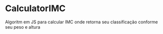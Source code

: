 # CalculatorIMC
Algoritm em JS para calcular IMC onde retorna seu classificação conforme seu peso e altura
